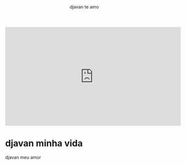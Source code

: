 <body>
  <header>djavan te amo</header>
  <iframe width="560" height="315" src="https://www.youtube.com/embed/2kqdlAYNEzk?si=Ykd6GEN2RrMya2Vj" title="YouTube video player" frameborder="0" allow="accelerometer; autoplay; clipboard-write; encrypted-media; gyroscope; picture-in-picture; web-share" referrerpolicy="strict-origin-when-cross-origin" allowfullscreen></iframe>
  <h1>djavan minha vida</h1>
  <p>djavan meu amor</p>
</body>

